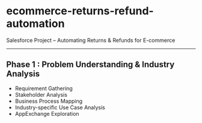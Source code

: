 # ecommerce-returns-refund-automation

Salesforce Project – Automating Returns & Refunds for E-commerce  

---

## Phase 1 : Problem Understanding & Industry Analysis  

- Requirement Gathering  
- Stakeholder Analysis  
- Business Process Mapping  
- Industry-specific Use Case Analysis  
- AppExchange Exploration  
